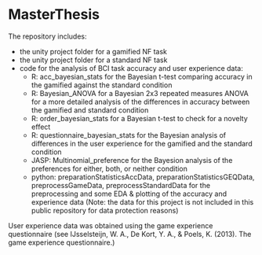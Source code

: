 # MasterThesis
The repository includes:
- the unity project folder for a gamified NF task
- the unity project folder for a standard NF task
- code for the analysis of BCI task accuracy and user experience data:
  * R: acc_bayesian_stats for the Bayesian t-test comparing accuracy in the gamified against the standard condition
  * R: Bayesian_ANOVA for a Bayesian 2x3 repeated measures ANOVA for a more detailed analysis of the differences in accuracy between the gamified and standard condition
  * R: order_bayesian_stats for a Bayesian t-test to check for a novelty effect
  * R: questionnaire_bayesian_stats for the Bayesian analysis of differences in the user experience for the gamified and the standard condition
  * JASP: Multinomial_preference for the Bayesion analysis of the preferences for either, both, or neither condition 
  * python: preparationStatisticsAccData, preparationStatisticsGEQData, preprocessGameData, preprocessStandardData for the preprocessing and some EDA & plotting of the accuracy and experience data 
(Note: the data for this project is not included in this public repository for data protection reasons) 

User experience data was obtained using the game experience questionnaire (see IJsselsteijn, W. A., De Kort, Y. A., & Poels, K. (2013). The game experience questionnaire.)


